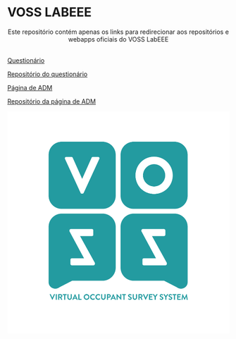# VOSS LABEEE

<div align="center">Este repositório contém apenas os links para redirecionar aos repositórios e webapps oficiais do VOSS LabEEE</div>

<br>

[Questionário](https://voss-labeee.streamlit.app/)

[Repositório do questionário](https://github.com/suportelabeee/voss-labeee)

[Página de ADM](https://adm-voss-labeee.streamlit.app/)

[Repositório da página de ADM](https://github.com/suportelabeee/adm-voss-labeee)

<img src="static\voss-01.png">
